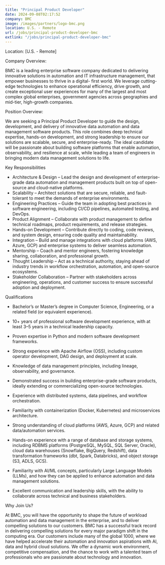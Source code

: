 ```yaml
---
title: "Principal Product Developer"
date: 2024-09-08T02:17:52
company: BMC
image: /images/partners/logo-bmc.png
location: U.S. - Remote
url: /jobs/principal-product-developer-bmc
extlink: "/jobs/principal-product-developer-bmc"
---
```


Location: [U.S. - Remote]

Company Overview:

BMC is a leading enterprise software company dedicated to delivering innovative solutions in
automation and IT infrastructure management, that empower businesses to thrive in a digital-
first world. We leverage cutting-edge technologies to enhance operational efficiency, drive
growth, and create exceptional user experiences for many of the largest and most complex
global enterprises, government agencies across geographies and mid-tier, high-growth
companies.

Position Overview:

We are seeking a Principal Product Developer to guide the design, development, and delivery
of innovative data automation and data management software products. This role combines
deep technical expertise, hands-on development, and strong leadership to ensure our solutions
are scalable, secure, and enterprise-ready. The ideal candidate will be passionate about
building software platforms that enable automation, observability, and resilience at scale, while
leading a team of engineers in bringing modern data management solutions to life.

Key Responsibilities

* Architecture &amp; Design – Lead the design and development of enterprise-grade data
automation and management products built on top of open-source and cloud-native
platforms.
* Scalability – Architect solutions that are secure, reliable, and fault-tolerant to meet the
demands of enterprise environments.
* Engineering Practices – Guide the team in adopting best practices in software
engineering, including CI/CD pipelines, automated testing, and DevOps.
* Product Alignment – Collaborate with product management to define technical
roadmaps, product requirements, and release strategies.
* Hands-on Development – Contribute directly to coding, code reviews, and system
design, ensuring code quality and maintainability.
* Integration – Build and manage integrations with cloud platforms (AWS, Azure, GCP)
and enterprise systems to deliver seamless automation.
* Mentorship – Coach and mentor engineers, fostering knowledge sharing, collaboration,
and professional growth.
* Thought Leadership – Act as a technical authority, staying ahead of industry trends in
workflow orchestration, automation, and open-source ecosystems.
* Stakeholder Collaboration – Partner with stakeholders across engineering, operations,
and customer success to ensure successful adoption and deployment.

Qualifications

* Bachelor’s or Master’s degree in Computer Science, Engineering, or a related field (or
equivalent experience).
* 10+ years of professional software development experience, with at least 3–5 years in a
technical leadership capacity.
* Proven expertise in Python and modern software development frameworks.

* Strong experience with Apache Airflow (OSS), including custom operator development,
DAG design, and deployment at scale.
* Knowledge of data management principles, including lineage, observability, and
governance.
* Demonstrated success in building enterprise-grade software products, ideally extending
or commercializing open-source technologies.
* Experience with distributed systems, data pipelines, and workflow orchestration.
* Familiarity with containerization (Docker, Kubernetes) and microservices architecture.
* Strong understanding of cloud platforms (AWS, Azure, GCP) and related
data/automation services.
* Hands-on experience with a range of database and storage systems, including RDBMS
platforms (PostgreSQL, MySQL, SQL Server, Oracle), cloud data warehouses
(Snowflake, BigQuery, Redshift), data transformation frameworks (dbt, Spark,
Databricks), and object storage (S3, ADLS, GCS).
* Familiarity with AI/ML concepts, particularly Large Language Models (LLMs), and how
they can be applied to enhance automation and data management solutions.
* Excellent communication and leadership skills, with the ability to collaborate across
technical and business stakeholders.

Why Join Us?

At BMC, you will have the opportunity to shape the future of workload automation and data
management in the enterprise, and to deliver compelling solutions to our customers. BMC has a
successful track record in delivering compelling solutions for every major paradigm shift in the
computing era. Our customers include many of the global 1000, where we have helped
accelerate their automation and innovation aspirations with AI, data and hybrid cloud solutions.
We offer a dynamic work environment, competitive compensation, and the chance to work with
a talented team of professionals who are passionate about technology and innovation.
